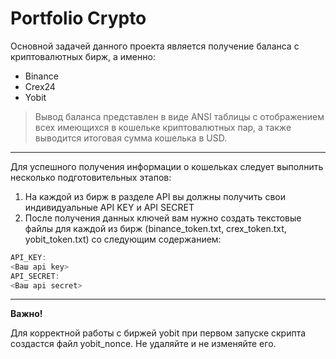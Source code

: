 # Portfolio Crypto
Основной задачей данного проекта является получение баланса с криптовалютных бирж, а именно:
* Binance
* Crex24
* Yobit
>Вывод баланса представлен в виде ANSI таблицы с отображением всех имеющихся в кошельке криптовалютных пар, а также выводится итоговая сумма кошелька в USD.
---
Для успешного получения информации о кошельках следует выполнить несколько подготовительных этапов:
1. На каждой из бирж в разделе  API вы должны получить свои индивидуальные API KEY и API SECRET
2. После получения данных ключей вам нужно создать текстовые файлы для каждой из бирж (binance_token.txt, crex_token.txt, yobit_token.txt) со следующим содержанием:
```js
API_KEY:
<Ваш api key>
API_SECRET:
<Ваш api secret>
```
---
**Важно!**

Для корректной работы с биржей yobit при первом запуске скрипта создастся файл yobit_nonce. Не удаляйте и не изменяйте его.